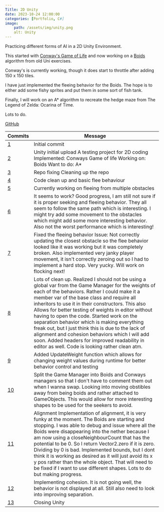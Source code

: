 ```yaml
---
Title: 2D Unity
date: 2023-10-24 12:00:00
categories: [Portfolio, C#]
image:
    path: /assets/img/unity.png
    alt: Unity
---
```

Practicing different forms of AI in a 2D Unity Environment.

This started with [Conway's Game of Life](https://blog.yarsalabs.com/conways-game-of-life-in-unity/) and now working on a [Boids](https://en.wikipedia.org/wiki/Boids) algorithm from old Uni exercises.

Conway's is currently working, though it does start to throttle after adding 150 x 150 tiles.

I have just implemented the fleeing behavior for the Boids. The hope is to either add some fishy sprites and put them in some sort of fish tank.

Finally, I will work on an A* algorithm to recreate the hedge maze from The Legend of Zelda: Ocarina of Time.

Lots to do.

[GitHub](https://github.com/ConnorY97/2DUnity.git)

|Commits|Message|
|-------|-------|
|[1](https://github.com/ConnorY97/2DUnity/commit/f3c2845d0613fd5dc7b4e6e270545618436e0e6d) | Initial commit|
|[2](https://github.com/ConnorY97/2DUnity/commit/b6c554c7516ab72d8a31b61eda641cc4079f5bf6) | Unity initial upload A testing project for 2D coding Implemented: Conways Game of life Working on: Boids Want to do: A*|
|[3](https://github.com/ConnorY97/2DUnity/commit/c3d40d8aad6795ac9d2b2f55387f89a98e4dd2a0) | Repo fixing Cleaning up the repo|
|[4](https://github.com/ConnorY97/2DUnity/commit/2cac0dde1c16134ed540157e70dc93353041bac1) | Code clean up and basic flee behaviour|
|[5](https://github.com/ConnorY97/2DUnity/commit/6443394f0745d35c4e9da12c513bc4f2c99f108a) | Currently working on fleeing from multiple obstacles|
|[6](https://github.com/ConnorY97/2DUnity/commit/a86175904e7ae0df9c031f2b9453f3aa24e21867) | It seems to work? Good progress, I am still not sure if it is proper seeking and fleeing behavior. They all seem to follow the same path which is interesting. I might try add some movement to the obstacles which might add some more interesting behavior. Also not the worst performance which is interesting!|
|[7](https://github.com/ConnorY97/2DUnity/commit/f97cd0f42bad0c4ada4684837a41112165bef55d) | Fixed the fleeing behavior Issue: Not correctly updating the closest obstacle so the flee behavior looked like it was working but it was completely broken. Also implemented very janky player movement, it isn't correctly zeroing out so I had to implement a hard stop. Very yucky. Will work on flocking next!|
|[8](https://github.com/ConnorY97/2DUnity/commit/b01d7293124ca0b70aabdfbc117d3202617e4f85) | Lots of clean up. Realized I should not be using a global var from the Game Manager for the weights of each of the behaviors. Rather I could make it a member var of the base class and require all inheritors to use it in their constructors. This also Allows for better testing of weights in editor without having to open the code. Started work on the separation behavior which is making everything freak out, but I just think this is due to the lack of alignment and cohesion behaviors which I will add soon. Added headers for improved readability in editor as well. Code is looking rather clean atm.|
|[9](https://github.com/ConnorY97/2DUnity/commit/d7f0f4e3fd0cb6986b53a7713bb509c7de07ddac) | Added UpdateWeight function which allows for changing weight values during runtime for better behavior control and testing|
|[10](https://github.com/ConnorY97/2DUnity/commit/b3a46229f708b78f9e038b601bc01ff7bd0800fb) | Split the Game Manager into Boids and Conways managers so that I don't have to comment them out when I wanna swap. Looking into moving obstibles away from being boids and rather attached to GameObjects. This would allow for more interesting shapes to be used for the seekers to avoid.|
|[11](https://github.com/ConnorY97/2DUnity/commit/e9df9ac85b1f324b20febeed68317ca41b18c42d) | Alignment Implementation of alignment, it is very funky at the moment. The Boids are starting and stopping. I was able to debug and issue where all the Boids were disappearing into the nether because I am now using a closeNeighbourCount that has the potential to be 0. So I return Vector2.zero if it is zero. Dividing by 0 is bad. Implemented bounds, but I dont think it is working as desired as it will just avoid its x y pos rather than the whole object. That will need to be fixed if I want to use different shapes. Lots to do but making progress.|
|[12](https://github.com/ConnorY97/2DUnity/commit/3939039fd8d5de48c61807c5758f240f691bab85) | Implementing cohesion. It is not going well, the behavior is not displayed at all. Still also need to look into improving separation.|
|[13](https://github.com/ConnorY97/2DUnity/commit/ec644b59285e32d4700a039a3c5e8b92d38cab16) | Closing Unity|